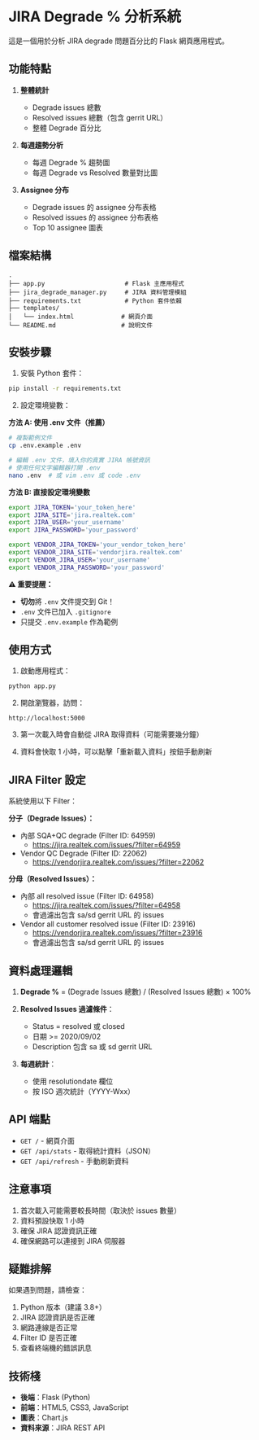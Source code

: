 # JIRA Degrade % 分析系統

這是一個用於分析 JIRA degrade 問題百分比的 Flask 網頁應用程式。

## 功能特點

1. **整體統計**
   - Degrade issues 總數
   - Resolved issues 總數（包含 gerrit URL）
   - 整體 Degrade 百分比

2. **每週趨勢分析**
   - 每週 Degrade % 趨勢圖
   - 每週 Degrade vs Resolved 數量對比圖

3. **Assignee 分布**
   - Degrade issues 的 assignee 分布表格
   - Resolved issues 的 assignee 分布表格
   - Top 10 assignee 圖表

## 檔案結構

```
.
├── app.py                      # Flask 主應用程式
├── jira_degrade_manager.py     # JIRA 資料管理模組
├── requirements.txt            # Python 套件依賴
├── templates/
│   └── index.html             # 網頁介面
└── README.md                  # 說明文件
```

## 安裝步驟

1. 安裝 Python 套件：
```bash
pip install -r requirements.txt
```

2. 設定環境變數：

**方法 A: 使用 .env 文件（推薦）**
```bash
# 複製範例文件
cp .env.example .env

# 編輯 .env 文件，填入你的真實 JIRA 帳號資訊
# 使用任何文字編輯器打開 .env
nano .env  # 或 vim .env 或 code .env
```

**方法 B: 直接設定環境變數**
```bash
export JIRA_TOKEN='your_token_here'
export JIRA_SITE='jira.realtek.com'
export JIRA_USER='your_username'
export JIRA_PASSWORD='your_password'

export VENDOR_JIRA_TOKEN='your_vendor_token_here'
export VENDOR_JIRA_SITE='vendorjira.realtek.com'
export VENDOR_JIRA_USER='your_username'
export VENDOR_JIRA_PASSWORD='your_password'
```

**⚠️ 重要提醒：**
- **切勿**將 `.env` 文件提交到 Git！
- `.env` 文件已加入 `.gitignore`
- 只提交 `.env.example` 作為範例

## 使用方式

1. 啟動應用程式：
```bash
python app.py
```

2. 開啟瀏覽器，訪問：
```
http://localhost:5000
```

3. 第一次載入時會自動從 JIRA 取得資料（可能需要幾分鐘）

4. 資料會快取 1 小時，可以點擊「重新載入資料」按鈕手動刷新

## JIRA Filter 設定

系統使用以下 Filter：

**分子（Degrade Issues）：**
- 內部 SQA+QC degrade (Filter ID: 64959)
  - https://jira.realtek.com/issues/?filter=64959
- Vendor QC Degrade (Filter ID: 22062)
  - https://vendorjira.realtek.com/issues/?filter=22062

**分母（Resolved Issues）：**
- 內部 all resolved issue (Filter ID: 64958)
  - https://jira.realtek.com/issues/?filter=64958
  - 會過濾出包含 sa/sd gerrit URL 的 issues
- Vendor all customer resolved issue (Filter ID: 23916)
  - https://vendorjira.realtek.com/issues/?filter=23916
  - 會過濾出包含 sa/sd gerrit URL 的 issues

## 資料處理邏輯

1. **Degrade %** = (Degrade Issues 總數) / (Resolved Issues 總數) × 100%

2. **Resolved Issues 過濾條件**：
   - Status = resolved 或 closed
   - 日期 >= 2020/09/02
   - Description 包含 sa 或 sd gerrit URL

3. **每週統計**：
   - 使用 resolutiondate 欄位
   - 按 ISO 週次統計（YYYY-Wxx）

## API 端點

- `GET /` - 網頁介面
- `GET /api/stats` - 取得統計資料（JSON）
- `GET /api/refresh` - 手動刷新資料

## 注意事項

1. 首次載入可能需要較長時間（取決於 issues 數量）
2. 資料預設快取 1 小時
3. 確保 JIRA 認證資訊正確
4. 確保網路可以連接到 JIRA 伺服器

## 疑難排解

如果遇到問題，請檢查：

1. Python 版本（建議 3.8+）
2. JIRA 認證資訊是否正確
3. 網路連線是否正常
4. Filter ID 是否正確
5. 查看終端機的錯誤訊息

## 技術棧

- **後端**：Flask (Python)
- **前端**：HTML5, CSS3, JavaScript
- **圖表**：Chart.js
- **資料來源**：JIRA REST API
